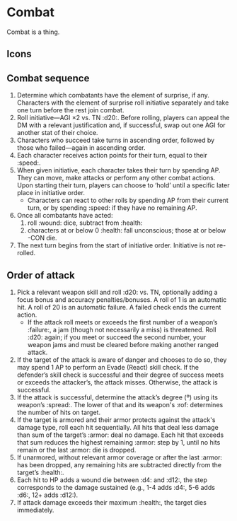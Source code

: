 # Combat

Combat is a thing.

## Icons

## Combat sequence

1. Determine which combatants have the element of surprise, if any. Characters with the element of surprise roll initiative separately and take one turn before the rest join combat.
2. Roll initiative—AGI ×2 vs. TN :d20:. Before rolling, players can appeal the DM with a relevant justification and, if successful, swap out one AGI for another stat of their choice.
3. Characters who succeed take turns in ascending order, followed by those who failed—again in ascending order.
4. Each character receives action points for their turn, equal to their :speed:.
5. When given initiative, each character takes their turn by spending AP. They can move, make attacks or perform any other combat actions. Upon starting their turn, players can choose to ‘hold’ until a specific later place in initiative order.
   - Characters can react to other rolls by spending AP from their current turn, or by spending :speed: if they have no remaining AP.
6. Once all combatants have acted:
   1. roll :wound: dice, subtract from :health:
   2. characters at or below 0 :health: fall unconscious; those at or below -CON die.
7. The next turn begins from the start of initiative order. Initiative is not re-rolled.

## Order of attack

1. Pick a relevant weapon skill and roll :d20: vs. TN, optionally adding a focus bonus and accuracy penalties/bonuses. A roll of 1 is an automatic hit. A roll of 20 is an automatic failure. A failed check ends the current action.
   - If the attack roll meets or exceeds the first number of a weapon’s :failure:, a jam (though not necessarily a miss) is threatened. Roll :d20: again; if you meet or succeed the second number, your weapon jams and must be cleared before making another ranged attack.
2. If the target of the attack is aware of danger and chooses to do so, they may spend 1 AP to perform an Evade (React) skill check. If the defender’s skill check is successful and their degree of success meets or exceeds the attacker’s, the attack misses. Otherwise, the attack is successful.
3. If the attack is successful, determine the attack’s degree (º) using its weapon’s :spread:. The lower of that and its weapon's :rof: determines the number of hits on target.
4. If the target is armored and their armor protects against the attack's damage type, roll each hit sequentially. All hits that deal less damage than sum of the target’s :armor: deal no damage. Each hit that exceeds that sum reduces the highest remaining :armor: step by 1, until no hits remain or the last :armor: die is dropped.
5. If unarmored, without relevant armor coverage or after the last :armor: has been dropped, any remaining hits are subtracted directly from the target’s :health:.
6. Each hit to HP adds a wound die between :d4: and :d12:, the step corresponds to the damage sustained (e.g., 1-4 adds :d4:, 5-6 adds :d6:, 12+ adds :d12:).
7. If attack damage exceeds their maximum :health:, the target dies immediately.

